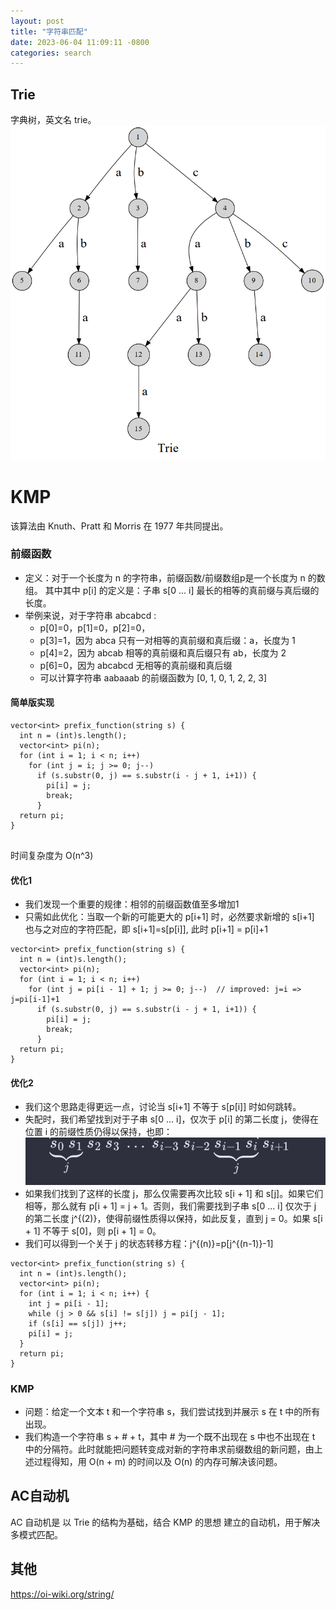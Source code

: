 ```yaml
---
layout: post
title: "字符串匹配"
date: 2023-06-04 11:09:11 -0800
categories: search
---
```


## Trie
字典树，英文名 trie。
![Trie](/assets/trie1.png)

# KMP
该算法由 Knuth、Pratt 和 Morris 在 1977 年共同提出。

### 前缀函数
- 定义：对于一个长度为 n 的字符串，前缀函数/前缀数组p是一个长度为 n 的数组。
其中其中 p[i] 的定义是：子串 s[0 ... i] 最长的相等的真前缀与真后缀的长度。
- 举例来说，对于字符串 abcabcd :
    - p[0]=0，p[1]=0，p[2]=0，
    - p[3]=1，因为 abca 只有一对相等的真前缀和真后缀：a，长度为 1
    - p[4]=2，因为 abcab 相等的真前缀和真后缀只有 ab，长度为 2
    - p[6]=0，因为 abcabcd 无相等的真前缀和真后缀
    - 可以计算字符串 aabaaab 的前缀函数为 [0, 1, 0, 1, 2, 2, 3]

#### 简单版实现
```
vector<int> prefix_function(string s) {
  int n = (int)s.length();
  vector<int> pi(n);
  for (int i = 1; i < n; i++)
    for (int j = i; j >= 0; j--)
      if (s.substr(0, j) == s.substr(i - j + 1, i+1)) {
        pi[i] = j;
        break;
      }
  return pi;
}


```
时间复杂度为 O(n^3)


#### 优化1
- 我们发现一个重要的规律：相邻的前缀函数值至多增加1
- 只需如此优化：当取一个新的可能更大的 p[i+1] 时，必然要求新增的 s[i+1] 也与之对应的字符匹配，即 s[i+1]=s[p[i]], 此时 p[i+1] = p[i]+1
```
vector<int> prefix_function(string s) {
  int n = (int)s.length();
  vector<int> pi(n);
  for (int i = 1; i < n; i++)
    for (int j = pi[i - 1] + 1; j >= 0; j--)  // improved: j=i => j=pi[i-1]+1
      if (s.substr(0, j) == s.substr(i - j + 1, i+1)) {
        pi[i] = j;
        break;
      }
  return pi;
}

```


#### 优化2
- 我们这个思路走得更远一点，讨论当 s[i+1] 不等于 s[p[i]] 时如何跳转。
- 失配时，我们希望找到对于子串 s[0 ... i]，仅次于 p[i] 的第二长度 j，使得在位置 i 的前缀性质仍得以保持，也即：
![kmp](/assets/kmp-2.png)
- 如果我们找到了这样的长度 j，那么仅需要再次比较 s[i + 1] 和 s[j]。如果它们相等，那么就有 p[i + 1] = j + 1。否则，我们需要找到子串 s[0 ... i] 仅次于 j 的第二长度 j^{(2)}，使得前缀性质得以保持，如此反复，直到 j = 0。如果 s[i + 1] 不等于 s[0]，则 p[i + 1] = 0。
- 我们可以得到一个关于 j 的状态转移方程：j^{(n)}=p[j^{(n-1)}-1]

```
vector<int> prefix_function(string s) {
  int n = (int)s.length();
  vector<int> pi(n);
  for (int i = 1; i < n; i++) {
    int j = pi[i - 1];
    while (j > 0 && s[i] != s[j]) j = pi[j - 1];
    if (s[i] == s[j]) j++;
    pi[i] = j;
  }
  return pi;
}

```

### KMP
- 问题：给定一个文本 t 和一个字符串 s，我们尝试找到并展示 s 在 t 中的所有出现。
- 我们构造一个字符串 s + # + t，其中 # 为一个既不出现在 s 中也不出现在 t 中的分隔符。此时就能把问题转变成对新的字符串求前缀数组的新问题，由上述过程得知，用 O(n + m) 的时间以及 O(n) 的内存可解决该问题。

## AC自动机
AC 自动机是 以 Trie 的结构为基础，结合 KMP 的思想 建立的自动机，用于解决多模式匹配。

## 其他
https://oi-wiki.org/string/